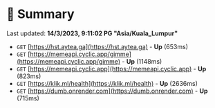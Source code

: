 # 📖 Summary
Last updated: **14/3/2023, 9:11:02 PG "Asia/Kuala_Lumpur"**

- `GET` [https://hst.aytea.ga](https://hst.aytea.ga) - **Up** (653ms)
- `GET` [https://memeapi.cyclic.app/gimme](https://memeapi.cyclic.app/gimme) - **Up** (1148ms)
- `GET` [https://memeapi.cyclic.app](https://memeapi.cyclic.app) - **Up** (823ms)
- `GET` [https://klik.ml/health](https://klik.ml/health) - **Up** (2636ms)
- `GET` [https://dumb.onrender.com](https://dumb.onrender.com) - **Up** (715ms)
